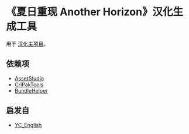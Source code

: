 # 《夏日重现 Another Horizon》汉化生成工具

用于 [汉化主项目](https://github.com/Xzonn/STRAHChsLocalization)。

## 依赖项
- [AssetStudio](https://github.com/Xzonn/AssetStudio)
- [CriPakTools](https://github.com/Xzonn/CriPakTools)
- [BundleHelper](https://github.com/Xzonn/BundleHelper)

## 启发自
- [YC_English](https://github.com/Thesola10/YC_English)